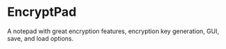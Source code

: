 # EncryptPad
A notepad with great encryption features, encryption key generation, GUI, save, and load options.
